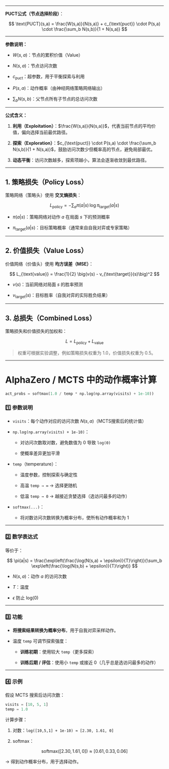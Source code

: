  
---

**PUCT公式（节点选择阶段）**：

$$
\text{PUCT}(s,a) = \frac{W(s,a)}{N(s,a)} + c_{\text{puct}} \cdot P(s,a) \cdot \frac{\sum_b N(s,b)}{1 + N(s,a)}
$$

---

**参数说明：**

- $W(s,a)$：节点的累积价值（Value）

- $N(s,a)$：节点访问次数

- $c_{\text{puct}}$：超参数，用于平衡探索与利用

- $P(s,a)$：动作概率（由神经网络策略网络输出）

- $\sum_b N(s,b)$：父节点所有子节点的总访问次数

---

**公式含义：**

1. **利用（Exploitation）**：$\frac{W(s,a)}{N(s,a)}$，代表当前节点的平均价值，偏向选择当前最优路径。

2. **探索（Exploration）**：$c_{\text{puct}} \cdot P(s,a) \cdot \frac{\sum_b N(s,b)}{1 + N(s,a)}$，鼓励访问次数少但概率高的节点，避免局部最优。

3. **动态平衡**：访问次数越多，探索项越小，算法会逐渐收敛到最优路径。

 ---

## **1\. 策略损失（Policy Loss）**

策略网络（策略头）使用 **交叉熵损失**：

$$
L_{\text{policy}} = - \sum_a \pi(a|s) \, \log \pi_{\text{target}}(a|s)
$$

- $\pi(a|s)$：策略网络对动作 $a$ 在局面 $s$ 下的预测概率

- $\pi_{\text{target}}(a|s)$：目标策略概率（通常来自自我对弈或专家策略）

---

## **2\. 价值损失（Value Loss）**

价值网络（价值头）使用 **均方误差（MSE）**：

$$
L_{\text{value}} = \frac{1}{2} \big(v(s) - v_{\text{target}}(s)\big)^2
$$

- $v(s)$：当前网络对局面 $s$ 的胜率预测

- $v_{\text{target}}(s)$：目标胜率（自我对弈的实际胜负结果）

---

## **3\. 总损失（Combined Loss）**

策略损失和价值损失的加权和：

$$
L = L_{\text{policy}} + L_{\text{value}}
$$

> 权重可根据实验调整，例如策略损失权重为 1.0，价值损失权重为 0.5。
---

# AlphaZero / MCTS 中的动作概率计算

```python
act_probs = softmax(1.0 / temp * np.log(np.array(visits) + 1e-10))
```

### 1️⃣ 参数说明

- `visits`：每个动作对应的访问次数 $N(s,a)$（MCTS搜索后的统计值）

- `np.log(np.array(visits) + 1e-10)`：

    - 对访问次数取对数，避免数值为 0 导致 `log(0)`

    - 使概率差异更加平滑

- `temp`（temperature）：

    - 温度参数，控制探索与确定性

    - 高温 `temp → ∞` → 选择更随机

    - 低温 `temp → 0` → 越接近贪婪选择（选访问最多的动作）

- `softmax(...)`：

    - 将对数访问次数转换为概率分布，使所有动作概率和为 1

---

### 2️⃣ 数学表达式

等价于：

$$
\pi(a|s) = \frac{\exp\left(\frac{\log(N(s,a) + \epsilon)}{T}\right)}{\sum_b \exp\left(\frac{\log(N(s,b) + \epsilon)}{T}\right)}
$$

- $N(s,a)$：动作 $a$ 的访问次数

- $T$：温度

- $\epsilon$ 防止 log(0)

---

### 3️⃣ 功能

- **将搜索结果转换为概率分布**，用于自我对弈采样动作。

- 温度 `temp` 可调节探索强度：

    - **训练初期**：使用较大 `temp`（更多探索）

    - **训练后期 / 评估**：使用小 `temp` 或接近 0（几乎总是选访问最多的动作）

---

### 4️⃣ 示例

假设 MCTS 搜索后访问次数：

```python
visits = [10, 5, 1]
temp = 1.0
```

计算步骤：

1. 对数：`log([10,5,1] + 1e-10) ≈ [2.30, 1.61, 0]`

2. softmax：

$$
\text{softmax}([2.30, 1.61, 0]) \approx [0.61, 0.33, 0.06]
$$

→ 得到动作概率分布，用于选择动作。
